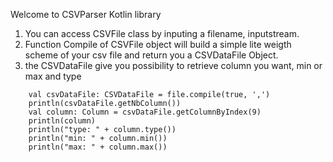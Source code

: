 Welcome to CSVParser Kotlin library

1. You can access CSVFile class by inputing a filename, inputstream.
2. Function Compile of CSVFile object will build a simple lite weigth scheme of your csv file and return you a CSVDataFile Object.
3. the CSVDataFile give you possibility to retrieve column you want, min or max and type

```val file = CSVFile("test.csv")
    val csvDataFile: CSVDataFile = file.compile(true, ',')
    println(csvDataFile.getNbColumn())
    val column: Column = csvDataFile.getColumnByIndex(9)
    println(column)
    println("type: " + column.type())
    println("min: " + column.min())
    println("max: " + column.max())
